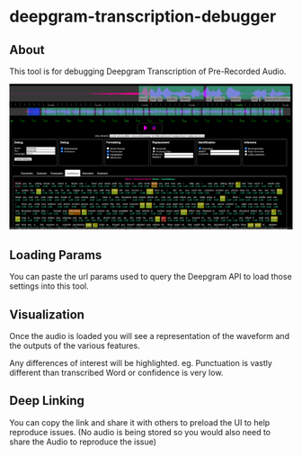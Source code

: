 # deepgram-transcription-debugger

## About

This tool is for debugging Deepgram Transcription of Pre-Recorded Audio.

![Visualization](./images/screenshot_1.png)

## Loading Params

You can paste the url params used to query the Deepgram API to load those settings into this tool.

## Visualization

Once the audio is loaded you will see a representation of the waveform and the outputs of the various features.

Any differences of interest will be highlighted. eg. Punctuation is vastly different than transcribed Word or confidence is very low.

## Deep Linking

You can copy the link and share it with others to preload the UI to help reproduce issues. (No audio is being stored so you would also need to share the Audio to reproduce the issue)
